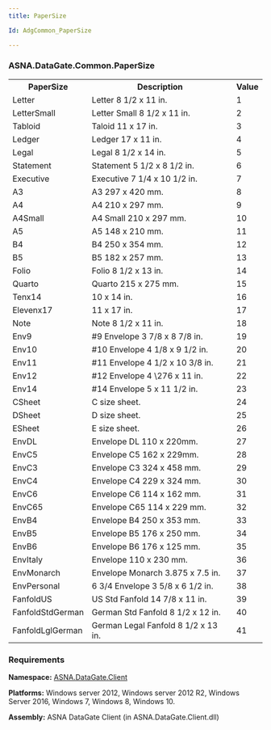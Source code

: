 ```yaml
---
title: PaperSize

Id: AdgCommon_PaperSize

---
```


### ASNA.DataGate.Common.PaperSize
<table class="dtTABLE" id="Table3" cellspacing="0">
                        <colgroup span="1" class="normal">
                            <col align="middles" span="1" style="FONT-WEIGHT: bold" width="20%" />
                            <col span="1" width="69.99%" />
                            <col align="middles" span="1" width="10%" />
                        </colgroup>
                        <tbody>
                            <tr>
                                <th colspan="1" rowspan="1"> PaperSize</th>
                                <th colspan="1" rowspan="1"> Description</th>
                                <th colspan="1" rowspan="1"> Value</th>
                            </tr>
                            <tr>
                                <td colspan="1" rowspan="1">Letter </td>
                                <td colspan="1" rowspan="1">Letter 8 1/2 x 11 in. </td>
                                <td colspan="1" rowspan="1">1 </td>
                            </tr>
                            <tr>
                                <td colspan="1" rowspan="1">LetterSmall </td>
                                <td colspan="1" rowspan="1">Letter Small 8 1/2 x 11 in. </td>
                                <td colspan="1" rowspan="1">2 </td>
                            </tr>
                            <tr>
                                <td colspan="1" rowspan="1">Tabloid </td>
                                <td colspan="1" rowspan="1">Taloid 11 x 17 in. </td>
                                <td colspan="1" rowspan="1">3 </td>
                            </tr>
                            <tr>
                                <td colspan="1" rowspan="1">Ledger </td>
                                <td colspan="1" rowspan="1">Ledger 17 x 11 in. </td>
                                <td colspan="1" rowspan="1">4 </td>
                            </tr>
                            <tr>
                                <td colspan="1" rowspan="1">Legal </td>
                                <td colspan="1" rowspan="1">Legal 8 1/2 x 14 in. </td>
                                <td colspan="1" rowspan="1">5 </td>
                            </tr>
                            <tr>
                                <td colspan="1" rowspan="1">Statement </td>
                                <td colspan="1" rowspan="1">Statement 5 1/2 x 8 1/2 in. </td>
                                <td colspan="1" rowspan="1">6 </td>
                            </tr>
                            <tr>
                                <td colspan="1" rowspan="1">Executive </td>
                                <td colspan="1" rowspan="1">Executive 7 1/4 x 10 1/2 in. </td>
                                <td colspan="1" rowspan="1">7 </td>
                            </tr>
                            <tr>
                                <td colspan="1" rowspan="1">A3 </td>
                                <td colspan="1" rowspan="1">A3 297 x 420 mm. </td>
                                <td colspan="1" rowspan="1">8 </td>
                            </tr>
                            <tr>
                                <td colspan="1" rowspan="1">A4 </td>
                                <td colspan="1" rowspan="1">A4 210 x 297 mm. </td>
                                <td colspan="1" rowspan="1">9 </td>
                            </tr>
                            <tr>
                                <td colspan="1" rowspan="1">A4Small </td>
                                <td colspan="1" rowspan="1">A4 Small 210 x 297 mm. </td>
                                <td colspan="1" rowspan="1">10 </td>
                            </tr>
                            <tr>
                                <td colspan="1" rowspan="1">A5 </td>
                                <td colspan="1" rowspan="1">A5 148 x 210 mm. </td>
                                <td colspan="1" rowspan="1">11 </td>
                            </tr>
                            <tr>
                                <td colspan="1" rowspan="1">B4 </td>
                                <td colspan="1" rowspan="1">B4 250 x 354 mm. </td>
                                <td colspan="1" rowspan="1">12 </td>
                            </tr>
                            <tr>
                                <td colspan="1" rowspan="1">B5 </td>
                                <td colspan="1" rowspan="1">B5 182 x 257 mm. </td>
                                <td colspan="1" rowspan="1">13 </td>
                            </tr>
                            <tr>
                                <td colspan="1" rowspan="1">Folio </td>
                                <td colspan="1" rowspan="1">Folio 8 1/2 x 13 in. </td>
                                <td colspan="1" rowspan="1">14 </td>
                            </tr>
                            <tr>
                                <td colspan="1" rowspan="1">Quarto </td>
                                <td colspan="1" rowspan="1">Quarto 215 x 275 mm. </td>
                                <td colspan="1" rowspan="1">15 </td>
                            </tr>
                            <tr>
                                <td colspan="1" rowspan="1">Tenx14 </td>
                                <td colspan="1" rowspan="1">10 x 14 in. </td>
                                <td colspan="1" rowspan="1">16 </td>
                            </tr>
                            <tr>
                                <td colspan="1" rowspan="1">Elevenx17 </td>
                                <td colspan="1" rowspan="1">11 x 17 in. </td>
                                <td colspan="1" rowspan="1">17 </td>
                            </tr>
                            <tr>
                                <td colspan="1" rowspan="1">Note </td>
                                <td colspan="1" rowspan="1">Note 8 1/2 x 11 in. </td>
                                <td colspan="1" rowspan="1">18 </td>
                            </tr>
                            <tr>
                                <td colspan="1" rowspan="1">Env9 </td>
                                <td colspan="1" rowspan="1">#9 Envelope 3 7/8 x 8 7/8 in. </td>
                                <td colspan="1" rowspan="1">19 </td>
                            </tr>
                            <tr>
                                <td colspan="1" rowspan="1">Env10 </td>
                                <td colspan="1" rowspan="1">#10 Envelope 4 1/8 x 9 1/2 in. </td>
                                <td colspan="1" rowspan="1">20 </td>
                            </tr>
                            <tr>
                                <td colspan="1" rowspan="1" style="height: 23px">Env11 </td>
                                <td colspan="1" rowspan="1" style="height: 23px">#11 Envelope 4 1/2 x 10 3/8 in. </td>
                                <td colspan="1" rowspan="1" style="height: 23px">21 </td>
                            </tr>
                            <tr>
                                <td colspan="1" rowspan="1">Env12 </td>
                                <td colspan="1" rowspan="1">#12 Envelope 4 \276 x 11 in. </td>
                                <td colspan="1" rowspan="1">22 </td>
                            </tr>
                            <tr>
                                <td colspan="1" rowspan="1">Env14 </td>
                                <td colspan="1" rowspan="1">#14 Envelope 5 x 11 1/2 in. </td>
                                <td colspan="1" rowspan="1">23 </td>
                            </tr>
                            <tr>
                                <td colspan="1" rowspan="1">CSheet </td>
                                <td colspan="1" rowspan="1">C size sheet. </td>
                                <td colspan="1" rowspan="1">24 </td>
                            </tr>
                            <tr>
                                <td colspan="1" rowspan="1">DSheet </td>
                                <td colspan="1" rowspan="1">D size sheet. </td>
                                <td colspan="1" rowspan="1">25 </td>
                            </tr>
                            <tr>
                                <td colspan="1" rowspan="1">ESheet </td>
                                <td colspan="1" rowspan="1">E size sheet. </td>
                                <td colspan="1" rowspan="1">26 </td>
                            </tr>
                            <tr>
                                <td colspan="1" rowspan="1">EnvDL </td>
                                <td colspan="1" rowspan="1">Envelope DL 110 x 220mm. </td>
                                <td colspan="1" rowspan="1">27 </td>
                            </tr>
                            <tr>
                                <td colspan="1" rowspan="1">EnvC5 </td>
                                <td colspan="1" rowspan="1">Envelope C5 162 x 229mm. </td>
                                <td colspan="1" rowspan="1">28 </td>
                            </tr>
                            <tr>
                                <td colspan="1" rowspan="1">EnvC3 </td>
                                <td colspan="1" rowspan="1">Envelope C3 324 x 458 mm. </td>
                                <td colspan="1" rowspan="1">29 </td>
                            </tr>
                            <tr>
                                <td colspan="1" rowspan="1">EnvC4 </td>
                                <td colspan="1" rowspan="1">Envelope C4 229 x 324 mm. </td>
                                <td colspan="1" rowspan="1">30 </td>
                            </tr>
                            <tr>
                                <td colspan="1" rowspan="1">EnvC6 </td>
                                <td colspan="1" rowspan="1">Envelope C6 114 x 162 mm. </td>
                                <td colspan="1" rowspan="1">31 </td>
                            </tr>
                            <tr>
                                <td colspan="1" rowspan="1">EnvC65 </td>
                                <td colspan="1" rowspan="1">Envelope C65 114 x 229 mm. </td>
                                <td colspan="1" rowspan="1">32 </td>
                            </tr>
                            <tr>
                                <td colspan="1" rowspan="1">EnvB4 </td>
                                <td colspan="1" rowspan="1">Envelope B4 250 x 353 mm. </td>
                                <td colspan="1" rowspan="1">33 </td>
                            </tr>
                            <tr>
                                <td colspan="1" rowspan="1">EnvB5 </td>
                                <td colspan="1" rowspan="1">Envelope B5 176 x 250 mm. </td>
                                <td colspan="1" rowspan="1">34 </td>
                            </tr>
                            <tr>
                                <td colspan="1" rowspan="1">EnvB6 </td>
                                <td colspan="1" rowspan="1">Envelope B6 176 x 125 mm. </td>
                                <td colspan="1" rowspan="1">35 </td>
                            </tr>
                            <tr>
                                <td colspan="1" rowspan="1">EnvItaly </td>
                                <td colspan="1" rowspan="1">Envelope 110 x 230 mm. </td>
                                <td colspan="1" rowspan="1">36 </td>
                            </tr>
                            <tr>
                                <td colspan="1" rowspan="1">EnvMonarch </td>
                                <td colspan="1" rowspan="1">Envelope Monarch 3.875 x 7.5 in. </td>
                                <td colspan="1" rowspan="1">37 </td>
                            </tr>
                            <tr>
                                <td colspan="1" rowspan="1">EnvPersonal </td>
                                <td colspan="1" rowspan="1">6 3/4 Envelope 3 5/8 x 6 1/2 in. </td>
                                <td colspan="1" rowspan="1">38 </td>
                            </tr>
                            <tr>
                                <td colspan="1" rowspan="1">FanfoldUS </td>
                                <td colspan="1" rowspan="1">US Std Fanfold 14 7/8 x 11 in. </td>
                                <td colspan="1" rowspan="1">39 </td>
                            </tr>
                            <tr>
                                <td colspan="1" rowspan="1">FanfoldStdGerman </td>
                                <td colspan="1" rowspan="1">German Std Fanfold 8 1/2 x 12 in. </td>
                                <td colspan="1" rowspan="1">40 </td>
                            </tr>
                            <tr>
                                <td colspan="1" rowspan="1">FanfoldLglGerman </td>
                                <td colspan="1" rowspan="1">German Legal Fanfold 8 1/2 x 13 in. </td>
                                <td colspan="1" rowspan="1">41 </td>
                            </tr>
                        </tbody>
</table>

### Requirements
**Namespace:** [ASNA.DataGate.Client](../../DCS/_HYML/dcsDataGateClientNamespace.html) 

**Platforms:** Windows server 2012, Windows server 2012 R2, Windows Server 2016, Windows 7, Windows 8, Windows 10. 

**Assembly:** ASNA DataGate Client (in ASNA.DataGate.Client.dll) 

